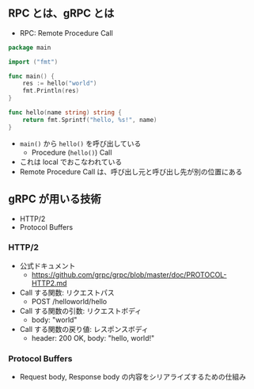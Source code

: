 ## RPC とは、gRPC とは
- RPC: Remote Procedure Call


```go
package main

import ("fmt")

func main() {
    res := hello("world")
    fmt.Println(res)
}

func hello(name string) string {
    return fmt.Sprintf("hello, %s!", name)
}
```

- `main()` から `hello()` を呼び出している
    - Procedure (`hello()`) Call
- これは local でおこなわれている
- Remote Procedure Call は、呼び出し元と呼び出し先が別の位置にある


## gRPC が用いる技術
- HTTP/2
- Protocol Buffers


### HTTP/2
- 公式ドキュメント
    - https://github.com/grpc/grpc/blob/master/doc/PROTOCOL-HTTP2.md
- Call する関数: リクエストパス
    - POST /helloworld/hello
- Call する関数の引数: リクエストボディ
    - body: "world"
- Call する関数の戻り値: レスポンスボディ
    - header: 200 OK, body: "hello, world!"


### Protocol Buffers
- Request body, Response body の内容をシリアライズするための仕組み
